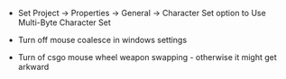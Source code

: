* Set Project -> Properties -> General -> Character Set option to Use Multi-Byte Character Set

* Turn off mouse coalesce in windows settings

* Turn of csgo mouse wheel weapon swapping - otherwise it might get arkward